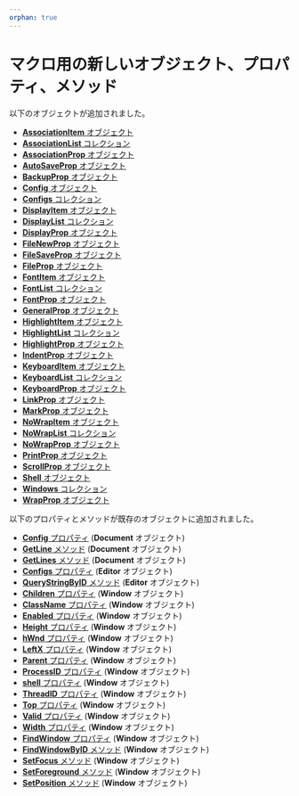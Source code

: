 ```yaml
---
orphan: true
---
```

# マクロ用の新しいオブジェクト、プロパティ、メソッド

以下のオブジェクトが追加されました。

- [**AssociationItem** オブジェクト](../macro/association_item/index)
- [**AssociationList** コレクション](../macro/association_list/index)
- [**AssociationProp** オブジェクト](../macro/association_prop/index)
- [**AutoSaveProp** オブジェクト](../macro/auto_save_prop/index)
- [**BackupProp** オブジェクト](../macro/backup_prop/index)
- [**Config** オブジェクト](../macro/config/index)
- [**Configs** コレクション](../macro/configs/index)
- [**DisplayItem** オブジェクト](../macro/display_item/index)
- [**DisplayList** コレクション](../macro/display_list/index)
- [**DisplayProp** オブジェクト](../macro/display_prop/index)
- [**FileNewProp** オブジェクト](../macro/file_new_prop/index)
- [**FileSaveProp** オブジェクト](../macro/file_save_prop/index)
- [**FileProp** オブジェクト](../macro/file_prop/index)
- [**FontItem** オブジェクト](../macro/font_item/index)
- [**FontList** コレクション](../macro/font_list/index)
- [**FontProp** オブジェクト](../macro/font_prop/index)
- [**GeneralProp** オブジェクト](../macro/general_prop/index)
- [**HighlightItem** オブジェクト](../macro/highlight_item/index)
- [**HighlightList** コレクション](../macro/highlight_list/index)
- [**HighlightProp** オブジェクト](../macro/highlight_prop/index)
- [**IndentProp** オブジェクト](../macro/indent_prop/index)
- [**KeyboardItem** オブジェクト](../macro/keyboard_item/index)
- [**KeyboardList** コレクション](../macro/keyboard_list/index)
- [**KeyboardProp** オブジェクト](../macro/keyboard_prop/index)
- [**LinkProp** オブジェクト](../macro/link_prop/index)
- [**MarkProp** オブジェクト](../macro/mark_prop/index)
- [**NoWrapItem** オブジェクト](../macro/no_wrap_item/index)
- [**NoWrapList** コレクション](../macro/no_wrap_list/index)
- [**NoWrapProp** オブジェクト](../macro/no_wrap_prop/index)
- [**PrintProp** オブジェクト](../macro/print_prop/index)
- [**ScrollProp** オブジェクト](../macro/scroll_prop/index)
- [**Shell** オブジェクト](../macro/shell/index)
- [**Windows** コレクション](../macro/windows/index)
- [**WrapProp** オブジェクト](../macro/wrap_prop/index)

以下のプロパティとメソッドが既存のオブジェクトに追加されました。

- [**Config** プロパティ](../macro/document/config) (**Document** オブジェクト)
- [**GetLine** メソッド](../macro/document/getline) (**Document** オブジェクト)
- [**GetLines** メソッド](../macro/document/getlines) (**Document** オブジェクト)
- [**Configs** プロパティ](../macro/editor/configs) (**Editor** オブジェクト)
- [**QueryStringByID** メソッド](../macro/editor/editor_querystringbyid) (**Editor** オブジェクト)
- [**Children** プロパティ](../macro/window/children) (**Window** オブジェクト)
- [**ClassName** プロパティ](../macro/window/class_name) (**Window** オブジェクト)
- [**Enabled** プロパティ](../macro/window/enabled) (**Window** オブジェクト)
- [**Height** プロパティ](../macro/window/height) (**Window** オブジェクト)
- [**hWnd** プロパティ](../macro/window/hwnd) (**Window** オブジェクト)
- [**LeftX** プロパティ](../macro/window/leftx) (**Window** オブジェクト)
- [**Parent** プロパティ](../macro/window/parent) (**Window** オブジェクト)
- [**ProcessID** プロパティ](../macro/window/process_id) (**Window** オブジェクト)
- [**shell** プロパティ](../macro/window/shell) (**Window** オブジェクト)
- [**ThreadID** プロパティ](../macro/window/thread_id) (**Window** オブジェクト)
- [**Top** プロパティ](../macro/window/top) (**Window** オブジェクト)
- [**Valid** プロパティ](../macro/window/valid) (**Window** オブジェクト)
- [**Width** プロパティ](../macro/window/width) (**Window** オブジェクト)
- [**FindWindow** プロパティ](../macro/window/find_window) (**Window** オブジェクト)
- [**FindWindowByID** メソッド](../macro/window/find_window_by_id) (**Window** オブジェクト)
- [**SetFocus** メソッド](../macro/window/set_focus) (**Window** オブジェクト)
- [**SetForeground** メソッド](../macro/window/set_foreground) (**Window** オブジェクト)
- [**SetPosition** メソッド](../macro/window/set_position) (**Window** オブジェクト)
